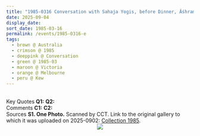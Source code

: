 ```yaml
---
title: "1985-0316 Conversation with Sahaja Yogis, before Dinner, Āśhram, 1267 Burke Road, Kew, Melbourne, Victoria, Australia"
date: 2025-09-04
display_date: 
sort_date: 1985-03-16
permalink: /events/1985-0316-e
tags:
  - brown @ Australia
  - crimson @ 1985
  - deeppink @ Conversation
  - green @ 1985-03
  - maroon @ Victoria
  - orange @ Melbourne
  - peru @ Kew
---
```


<br>

<wave-list>
  <list-title color="DarkSeaGreen" width="55">Key Quotes</list-title>
  <list-item color="BlanchedAlmond" width="280"><b>Q1:</b> <i></i></list-item>
  <list-item color="Lavender" width="280"><b>Q2:</b> <i></i></list-item>
</wave-list>

<br>

<wave-list>
  <list-title color="DarkSeaGreen" width="55">Comments</list-title>
  <list-item color="BlanchedAlmond" width="280"><b>C1:</b> <i></i></list-item>
  <list-item color="Lavender" width="280"><b>C2:</b> <i></i></list-item>
</wave-list>

<br>

<wave-list>
  <list-title color="DarkSeaGreen" width="40">Sources</list-title>
  <list-item color="BlanchedAlmond"  width="280"><b>S1. One Photo.</b> Scanned by CCT. Link to the original gallery to which it was uploaded on 2025-0902: <a href="https://eternalmoments.smugmug.com/Collections/Mariane-Hufschmitt-Collection/1985">Collection 1985</a>.</list-item>
</wave-list>

<div style="text-align: center"><img src="https://pub-bcc3cbe9b1e94ba1ac28915f7a3900fa.r2.dev/1985-0316_Conversation_with_Sahaja_Yogis_before_Dinner_Ashram_1267_Burke_Road_Kew_Melbourne_Victoria_Australia_(from_tif-sl)_(Photo_of_Photo_credit_Mariane_Hufschmitt).jpg" /></div>